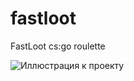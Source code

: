 # fastloot
FastLoot cs:go roulette

![Иллюстрация к проекту](https://www.weblancer.net/download/2331137.png)
